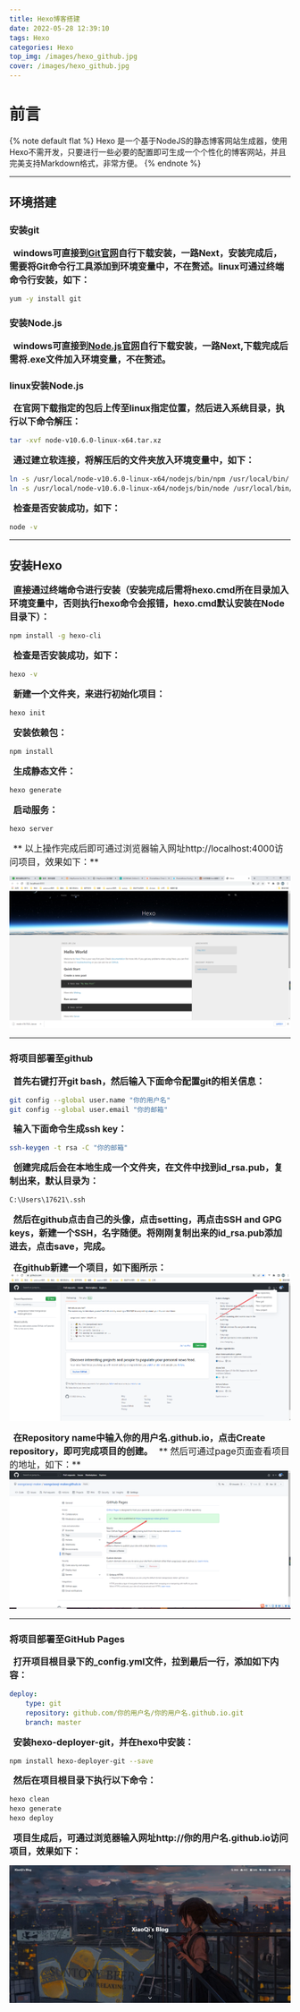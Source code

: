 ```yaml
---
title: Hexo博客搭建
date: 2022-05-28 12:39:10
tags: Hexo
categories: Hexo
top_img: /images/hexo_github.jpg
cover: /images/hexo_github.jpg
---
```

# 前言
{% note default flat %}
Hexo 是一个基于NodeJS的静态博客网站生成器，使用Hexo不需开发，只要进行一些必要的配置即可生成一个个性化的博客网站，并且完美支持Markdown格式，非常方便。
{% endnote %}
***
## 环境搭建
### 安装git
&ensp;<font size=3>**windows可直接到<a href=https://git-scm.com/downloads>Git官网</a>自行下载安装，一路Next，安装完成后，需要将Git命令行工具添加到环境变量中，不在赘述。linux可通过终端命令行安装，如下：** </font>

```bash
yum -y install git
```
### 安装Node.js
&ensp;<font size=3>**windows可直接到<a href=https://nodejs.org/en/>Node.js官网</a>自行下载安装，一路Next,下载完成后需将.exe文件加入环境变量，不在赘述。**</font>

### linux安装Node.js
&ensp;<font size=3>**在官网下载指定的包后上传至linux指定位置，然后进入系统目录，执行以下命令解压：**</font>

```bash
tar -xvf node-v10.6.0-linux-x64.tar.xz
```
&ensp;<font size=3>**通过建立软连接，将解压后的文件夹放入环境变量中，如下：**</font>

```bash
ln -s /usr/local/node-v10.6.0-linux-x64/nodejs/bin/npm /usr/local/bin/
ln -s /usr/local/node-v10.6.0-linux-x64/nodejs/bin/node /usr/local/bin/
```
&ensp;<font size=3>**检查是否安装成功，如下：**</font>

```bash
node -v
```
***

## 安装Hexo
&ensp;<font size=3>**直接通过终端命令进行安装（安装完成后需将hexo.cmd所在目录加入环境变量中，否则执行hexo命令会报错，hexo.cmd默认安装在Node目录下）：**</font>

```bash
npm install -g hexo-cli
```
&ensp;<font size=3>**检查是否安装成功，如下：**</font>

```bash
hexo -v
```
&ensp;<font size=3>**新建一个文件夹，来进行初始化项目：**</font>

```bash
hexo init
```
&ensp;<font size=3>**安装依赖包：**</font>

```bash 
npm install
```
&ensp;<font size=3>**生成静态文件：**</font>

```bash
hexo generate
```
&ensp;<font size=3>**启动服务：**</font>

```bash 
hexo server
```
&ensp;<font size=3>** 以上操作完成后即可通过浏览器输入网址http://localhost:4000访问项目，效果如下：**</font>

![](/images/hexo.png)
***
### 将项目部署至github
&ensp;<font size=3>**首先右键打开git bash，然后输入下面命令配置git的相关信息：**</font>

```bash
git config --global user.name "你的用户名"
git config --global user.email "你的邮箱"
```
&ensp;<font size=3>**输入下面命令生成ssh key：**</font>

```bash
ssh-keygen -t rsa -C "你的邮箱"
```
&ensp;<font size=3>**创建完成后会在本地生成一个文件夹，在文件中找到id_rsa.pub，复制出来，默认目录为：**</font>

```bash
C:\Users\17621\.ssh
```

&ensp;<font size=3>**然后在github点击自己的头像，点击setting，再点击SSH and GPG keys，新建一个SSH，名字随便。将刚刚复制出来的id_rsa.pub添加进去，点击save，完成。**</font>

&ensp;<font size=3>**在github新建一个项目，如下图所示：**</font>
![](/images/new_repository.jpg)

&ensp;<font size=3>**在Repository name中输入你的用户名.github.io，点击Create repository，即可完成项目的创建。**</font>
&ensp;<font size=3>** 然后可通过page页面查看项目的地址，如下：**</font>
![](/images/repository_url.jpg)
***
### 将项目部署至GitHub Pages

&ensp;<font size=3>**打开项目根目录下的_config.yml文件，拉到最后一行，添加如下内容：**</font>

```yaml
deploy:
    type: git
    repository: github.com/你的用户名/你的用户名.github.io.git
    branch: master
```

&ensp;<font size=3>**安装hexo-deployer-git，并在hexo中安装：**</font>

```bash
npm install hexo-deployer-git --save
```

&ensp;<font size=3>**然后在项目根目录下执行以下命令：**</font>


```bash
hexo clean
hexo generate
hexo deploy
```

&ensp;<font size=3>**项目生成后，可通过浏览器输入网址http://你的用户名.github.io访问项目，效果如下：**</font>


![](/images/blog_index.jpg)

